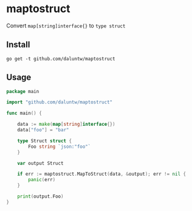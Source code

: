 # maptostruct

Convert ```map[string]interface{}``` to ```type struct```

## Install
```shell script
go get -t github.com/daluntw/maptostruct
```

## Usage

```go
package main

import "github.com/daluntw/maptostruct"

func main() {

    data := make(map[string]interface{})
    data["foo"] = "bar"

    type Struct struct {
        Foo string `json:"foo"`
    }

    var output Struct

    if err := maptostruct.MapToStruct(data, &output); err != nil {
        panic(err)
    }   

    print(output.Foo)
}

```